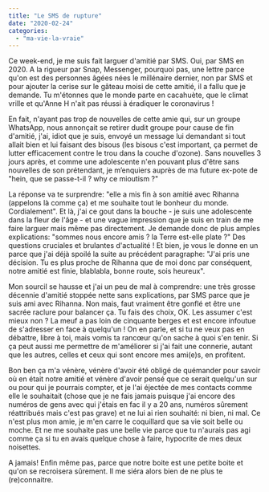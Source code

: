 ```yaml
---
title: "Le SMS de rupture"
date: "2020-02-24"
categories: 
  - "ma-vie-la-vraie"
---
```


Ce week-end, je me suis fait larguer d'amitié par SMS. Oui, par SMS en 2020. A la rigueur par Snap, Messenger, pourquoi pas, une lettre parce qu'on est des personnes âgées nées le millénaire dernier, non par SMS et pour ajouter la cerise sur le gâteau moisi de cette amitié, il a fallu que je demande. Tu m'étonnes que le monde parte en cacahuète, que le climat vrille et qu'Anne H n'ait pas réussi à éradiquer le coronavirus !

En fait, n'ayant pas trop de nouvelles de cette amie qui, sur un groupe WhatsApp, nous annonçait se retirer dudit groupe pour cause de fin d'amitié, j'ai, idiot que je suis, envoyé un message lui demandant si tout allait bien et lui faisant des bisous (les bisous c'est important, ça permet de lutter efficacement contre le trou dans la couche d'ozone). Sans nouvelles 3 jours après, et comme une adolescente n'en pouvant plus d'être sans nouvelles de son prétendant, je m’enquiers auprès de ma future ex-pote de "hein, que se passe-t-il ? why ce mioutism ?"

La réponse va te surprendre: "elle a mis fin à son amitié avec Rihanna (appelons là comme ça) et me souhaite tout le bonheur du monde. Cordialement". Et là, j'ai ce gout dans la bouche - je suis une adolescente dans la fleur de l'âge - et une vague impression que je suis en train de me faire larguer mais même pas directement. Je demande donc de plus amples explications: "sommes nous encore amis ? la Terre est-elle plate ?" Des questions cruciales et brulantes d'actualité ! Et bien, je vous le donne en un parce que j'ai déjà spoilé la suite au précédent paragraphe: "J'ai pris une décision. Tu es plus proche de Rihanna que de moi donc par conséquent, notre amitié est finie, blablabla, bonne route, sois heureux".

Mon sourcil se hausse et j'ai un peu de mal à comprendre: une très grosse décennie d'amitié stoppée nette sans explications, par SMS parce que je suis ami avec Rihanna. Non mais, faut vraiment être gonflé et être une sacrée raclure pour balancer ça. Tu fais des choix, OK. Les assumer c'est mieux non ? La meuf a pas loin de cinquante berges et est encore infoutue de s'adresser en face à quelqu'un ! On en parle, et si tu ne veux pas en débattre, libre à toi, mais vomis ta rancœur qu'on sache à quoi s'en tenir. Si ça peut aussi me permettre de m'améliorer si j'ai fait une connerie, autant que les autres, celles et ceux qui sont encore mes ami(e)s, en profitent.

Bon ben ça m'a vénère, vénère d'avoir été obligé de quémander pour savoir où en était notre amitié et vénère d'avoir pensé que ce serait quelqu'un sur ou pour qui je pourrais compter, et je l'ai éjectée de mes contacts comme elle le souhaitait (chose que je ne fais jamais puisque j'ai encore des numéros de gens avec qui j'étais en fac il y a 20 ans, numéros sûrement réattribués mais c'est pas grave) et ne lui ai rien souhaité: ni bien, ni mal. Ce n'est plus mon amie, je m'en carre le coquillard que sa vie soit belle ou moche. Et ne me souhaite pas une belle vie parce que tu n'aurais pas agi comme ça si tu en avais quelque chose à faire, hypocrite de mes deux noisettes.

A jamais! Enfin même pas, parce que notre boite est une petite boite et qu'on se recroisera sûrement. Il me siéra alors bien de ne plus te (re)connaitre.
